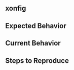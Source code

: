 <!--- Provide a general summary of the issue in the Title above -->
<!--- If you have a question along the lines of "How do I do this Bash command in xonsh"
please first look over the Bash to Xonsh translation guide: http://xon.sh/bash_to_xsh.html
If you don't find an answer there, please do open an issue! -->

## xonfig
<!--- Please post the output of the `xonfig` command (run from inside xonsh) so we know more about your current setup -->

## Expected Behavior
<!--- Tell us what should happen -->

## Current Behavior
<!--- Tell us what happens instead of the expected behavior -->
<!--- If part of your bug report is a traceback, please first enter debug mode before triggering the error
To enter debug mode, set the environment variable `XONSH_DEBUG=1` _before_ starting `xonsh`.  
On Linux and OSX, an easy way to to do this is to run `env XONSH_DEBUG=1 xonsh` -->

## Steps to Reproduce
<!--- Please try to write out a minimal reproducible snippet to trigger the bug, it will help us fix it! -->

